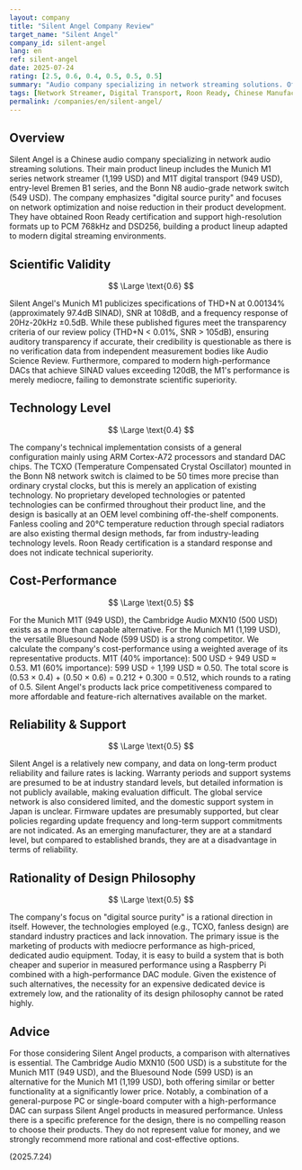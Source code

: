 ```yaml
---
layout: company
title: "Silent Angel Company Review"
target_name: "Silent Angel"
company_id: silent-angel
lang: en
ref: silent-angel
date: 2025-07-24
rating: [2.5, 0.6, 0.4, 0.5, 0.5, 0.5]
summary: "Audio company specializing in network streaming solutions. Offers Munich M1 and M1T network streamers/transports, but faces significant challenges in technical innovation and cost-performance."
tags: [Network Streamer, Digital Transport, Roon Ready, Chinese Manufacturer]
permalink: /companies/en/silent-angel/
---
```


## Overview

Silent Angel is a Chinese audio company specializing in network audio streaming solutions. Their main product lineup includes the Munich M1 series network streamer (1,199 USD) and M1T digital transport (949 USD), entry-level Bremen B1 series, and the Bonn N8 audio-grade network switch (549 USD). The company emphasizes "digital source purity" and focuses on network optimization and noise reduction in their product development. They have obtained Roon Ready certification and support high-resolution formats up to PCM 768kHz and DSD256, building a product lineup adapted to modern digital streaming environments.

## Scientific Validity

$$ \Large \text{0.6} $$

Silent Angel's Munich M1 publicizes specifications of THD+N at 0.00134% (approximately 97.4dB SINAD), SNR at 108dB, and a frequency response of 20Hz-20kHz ±0.5dB. While these published figures meet the transparency criteria of our review policy (THD+N < 0.01%, SNR > 105dB), ensuring auditory transparency if accurate, their credibility is questionable as there is no verification data from independent measurement bodies like Audio Science Review. Furthermore, compared to modern high-performance DACs that achieve SINAD values exceeding 120dB, the M1's performance is merely mediocre, failing to demonstrate scientific superiority.

## Technology Level

$$ \Large \text{0.4} $$

The company's technical implementation consists of a general configuration mainly using ARM Cortex-A72 processors and standard DAC chips. The TCXO (Temperature Compensated Crystal Oscillator) mounted in the Bonn N8 network switch is claimed to be 50 times more precise than ordinary crystal clocks, but this is merely an application of existing technology. No proprietary developed technologies or patented technologies can be confirmed throughout their product line, and the design is basically at an OEM level combining off-the-shelf components. Fanless cooling and 20°C temperature reduction through special radiators are also existing thermal design methods, far from industry-leading technology levels. Roon Ready certification is a standard response and does not indicate technical superiority.

## Cost-Performance

$$ \Large \text{0.5} $$

For the Munich M1T (949 USD), the Cambridge Audio MXN10 (500 USD) exists as a more than capable alternative. For the Munich M1 (1,199 USD), the versatile Bluesound Node (599 USD) is a strong competitor. We calculate the company's cost-performance using a weighted average of its representative products. M1T (40% importance): 500 USD ÷ 949 USD ≈ 0.53. M1 (60% importance): 599 USD ÷ 1,199 USD ≈ 0.50. The total score is (0.53 × 0.4) + (0.50 × 0.6) = 0.212 + 0.300 = 0.512, which rounds to a rating of 0.5. Silent Angel's products lack price competitiveness compared to more affordable and feature-rich alternatives available on the market.

## Reliability & Support

$$ \Large \text{0.5} $$

Silent Angel is a relatively new company, and data on long-term product reliability and failure rates is lacking. Warranty periods and support systems are presumed to be at industry standard levels, but detailed information is not publicly available, making evaluation difficult. The global service network is also considered limited, and the domestic support system in Japan is unclear. Firmware updates are presumably supported, but clear policies regarding update frequency and long-term support commitments are not indicated. As an emerging manufacturer, they are at a standard level, but compared to established brands, they are at a disadvantage in terms of reliability.

## Rationality of Design Philosophy

$$ \Large \text{0.5} $$

The company's focus on "digital source purity" is a rational direction in itself. However, the technologies employed (e.g., TCXO, fanless design) are standard industry practices and lack innovation. The primary issue is the marketing of products with mediocre performance as high-priced, dedicated audio equipment. Today, it is easy to build a system that is both cheaper and superior in measured performance using a Raspberry Pi combined with a high-performance DAC module. Given the existence of such alternatives, the necessity for an expensive dedicated device is extremely low, and the rationality of its design philosophy cannot be rated highly.

## Advice

For those considering Silent Angel products, a comparison with alternatives is essential. The Cambridge Audio MXN10 (500 USD) is a substitute for the Munich M1T (949 USD), and the Bluesound Node (599 USD) is an alternative for the Munich M1 (1,199 USD), both offering similar or better functionality at a significantly lower price. Notably, a combination of a general-purpose PC or single-board computer with a high-performance DAC can surpass Silent Angel products in measured performance. Unless there is a specific preference for the design, there is no compelling reason to choose their products. They do not represent value for money, and we strongly recommend more rational and cost-effective options.

(2025.7.24)
